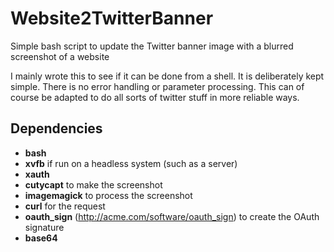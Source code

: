 # Website2TwitterBanner
Simple bash script to update the Twitter banner image with a blurred screenshot of a website

I mainly wrote this to see if it can be done from a shell. It is deliberately kept simple. There is no error handling or parameter processing. This can of course be adapted to do all sorts of twitter stuff in more reliable ways.

## Dependencies

* **bash**
* **xvfb** if run on a headless system (such as a server)
* **xauth**
* **cutycapt** to make the screenshot
* **imagemagick** to process the screenshot
* **curl** for the request
* **oauth_sign** (http://acme.com/software/oauth_sign) to create the OAuth signature
* **base64**
